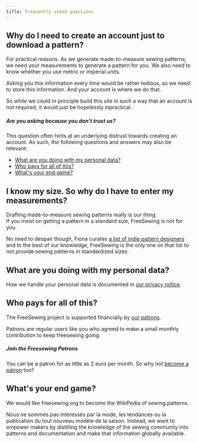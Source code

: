 ```yaml
---
title: Frequently asked questions
---
```


## Why do I need to create an account just to download a pattern?

For practical reasons. As we generate made-to-measure sewing patterns, we need your measurements to generate a pattern for you. We also need to know whether you use metric or imperial units.

Asking you this information every time would be rather tedious, so we need to store this information. And your account is where we do that.

So while we could in principle build this site in such a way that an account is not required, it would just be hopelessly inpractical.

<Note>

##### Are you asking because you don't trust us?

This question often hints at an underlying distrust towards creating an account. As such, the following questions and answers may also be relevant:

- [What are you doing with my personal data?](#what-are-you-doing-with-my-personal-data)
- [Who pays for all of this?](#who-pays-for-all-of-this)
- [What's your end game?](#whats-your-end-game)

</Note>

## I know my size. So why do I have to enter my measurements?

Drafting made-to-measure sewing patterns really is *our thing*.  
If you insist on getting a pattern in a standard size, FreeSewing is not for you.

No need to despair though, Fiona curates [a list of indie pattern designers](https://chainstitcher.blogspot.com/p/about-blog.html) and to the best of our knowledge, FreeSewing is the only one on that list to not provide sewing patterns in standardized sizes.

## What are you doing with my personal data?

How we handle your personal data is documented in [our privacy notice](/docs/about/privacy/).

## Who pays for all of this?

The FreeSewing project is supported financially by [our patrons](/patrons).

Patrons are regular users like you who agreed to make a small monthly contribution to keep freesewing going.

<Note>

##### Join the Freesewing Patrons

You can be a patron for as little as 2 euro per month. So why not [become a patron](/patrons/join) too?

</Note>

## What's your end game?

We would like freesewing.org to become the WikiPedia of sewing patterns.

Nous ne sommes pas intéressés par la mode, les tendances ou la publication du tout nouveau modèle de la saison. Instead, we want to empower makers by distilling the knowledge of the sewing community into patterns and documentation and make that information globally available.